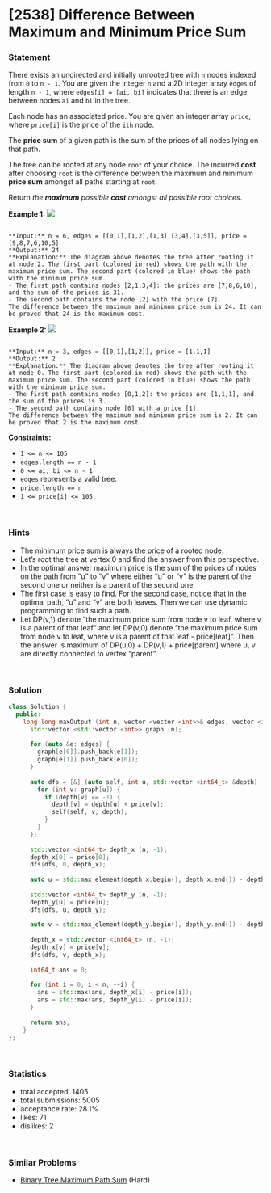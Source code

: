 # [2538] Difference Between Maximum and Minimum Price Sum



### Statement

There exists an undirected and initially unrooted tree with `n` nodes indexed from `0` to `n - 1`. You are given the integer `n` and a 2D integer array `edges` of length `n - 1`, where `edges[i] = [ai, bi]` indicates that there is an edge between nodes `ai` and `bi` in the tree.

Each node has an associated price. You are given an integer array `price`, where `price[i]` is the price of the `ith` node.

The **price sum** of a given path is the sum of the prices of all nodes lying on that path.

The tree can be rooted at any node `root` of your choice. The incurred **cost** after choosing `root` is the difference between the maximum and minimum **price sum** amongst all paths starting at `root`.

Return *the **maximum** possible **cost*** *amongst all possible root choices*.


**Example 1:**
![](https://assets.leetcode.com/uploads/2022/12/01/example14.png)

```

**Input:** n = 6, edges = [[0,1],[1,2],[1,3],[3,4],[3,5]], price = [9,8,7,6,10,5]
**Output:** 24
**Explanation:** The diagram above denotes the tree after rooting it at node 2. The first part (colored in red) shows the path with the maximum price sum. The second part (colored in blue) shows the path with the minimum price sum.
- The first path contains nodes [2,1,3,4]: the prices are [7,8,6,10], and the sum of the prices is 31.
- The second path contains the node [2] with the price [7].
The difference between the maximum and minimum price sum is 24. It can be proved that 24 is the maximum cost.

```

**Example 2:**
![](https://assets.leetcode.com/uploads/2022/11/24/p1_example2.png)

```

**Input:** n = 3, edges = [[0,1],[1,2]], price = [1,1,1]
**Output:** 2
**Explanation:** The diagram above denotes the tree after rooting it at node 0. The first part (colored in red) shows the path with the maximum price sum. The second part (colored in blue) shows the path with the minimum price sum.
- The first path contains nodes [0,1,2]: the prices are [1,1,1], and the sum of the prices is 3.
- The second path contains node [0] with a price [1].
The difference between the maximum and minimum price sum is 2. It can be proved that 2 is the maximum cost.

```

**Constraints:**
* `1 <= n <= 105`
* `edges.length == n - 1`
* `0 <= ai, bi <= n - 1`
* `edges` represents a valid tree.
* `price.length == n`
* `1 <= price[i] <= 105`


<br>

### Hints

- The minimum price sum is always the price of a rooted node.
- Let’s root the tree at vertex 0 and find the answer from this perspective.
- In the optimal answer maximum price is the sum of the prices of nodes on the path from “u” to “v” where either “u” or “v” is the parent of the second one or neither is a parent of the second one.
- The first case is easy to find. For the second case, notice that in the optimal path, “u” and “v” are both leaves. Then we can use dynamic programming to find such a path.
- Let DP(v,1) denote “the maximum price sum from node v to leaf, where v is a parent of that leaf” and let DP(v,0) denote “the maximum price sum from node v to leaf, where v is a parent of that leaf - price[leaf]”. Then the answer is maximum of DP(u,0) + DP(v,1) + price[parent] where u, v are directly connected to vertex “parent”.

<br>

### Solution

```cpp
class Solution {
  public:
    long long maxOutput (int n, vector <vector <int>>& edges, vector <int>& price) {
      std::vector <std::vector <int>> graph (n);
      
      for (auto &e: edges) {
        graph[e[0]].push_back(e[1]);
        graph[e[1]].push_back(e[0]);
      }
      
      auto dfs = [&] (auto self, int u, std::vector <int64_t> &depth) -> void {
        for (int v: graph[u]) {
          if (depth[v] == -1) {
            depth[v] = depth[u] + price[v];
            self(self, v, depth);
          }
        }
      };
      
      std::vector <int64_t> depth_x (n, -1);
      depth_x[0] = price[0];
      dfs(dfs, 0, depth_x);
      
      auto u = std::max_element(depth_x.begin(), depth_x.end()) - depth_x.begin();
      
      std::vector <int64_t> depth_y (n, -1);
      depth_y[u] = price[u];
      dfs(dfs, u, depth_y);
      
      auto v = std::max_element(depth_y.begin(), depth_y.end()) - depth_y.begin();
      
      depth_x = std::vector <int64_t> (n, -1);
      depth_x[v] = price[v];
      dfs(dfs, v, depth_x);
      
      int64_t ans = 0;
      
      for (int i = 0; i < n; ++i) {
        ans = std::max(ans, depth_x[i] - price[i]);
        ans = std::max(ans, depth_y[i] - price[i]);
      }
      
      return ans;
    }
};
```

<br>

### Statistics

- total accepted: 1405
- total submissions: 5005
- acceptance rate: 28.1%
- likes: 71
- dislikes: 2

<br>

### Similar Problems

- [Binary Tree Maximum Path Sum](https://leetcode.com/problems/binary-tree-maximum-path-sum) (Hard)
